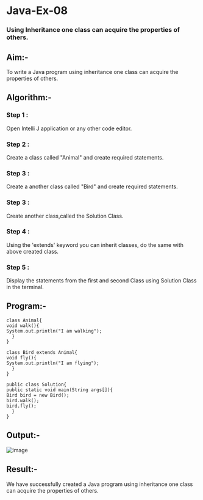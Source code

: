 # Java-Ex-08
### Using Inheritance one class can acquire the properties of others.
## Aim:-
To write a Java program using inheritance one class can acquire the properties of others.

## Algorithm:-
### Step 1 : 
Open Intelli J application or any other code editor.

### Step 2 : 
Create a class called "Animal" and create required statements.

### Step 3 : 
Create a another class called "Bird" and create required statements.

### Step 3 : 
Create another class,called the Solution Class.

### Step 4 : 
Using the 'extends' keyword you can inherit classes, do the same with above created class.

### Step 5 : 
Display the statements from the first and second Class using Solution Class in the terminal.

## Program:-
```
class Animal{
void walk(){
System.out.println("I am walking");
  }
}

class Bird extends Animal{
void fly(){
System.out.println("I am flying");
  }
}

public class Solution{
public static void main(String args[]){
Bird bird = new Bird();
bird.walk();
bird.fly();
  }
}
```
## Output:-
![image](https://github.com/Bharath745/Java-Ex-08/assets/94508354/dc3b078a-df34-4c30-a138-fa4b5280cd3b)

## Result:-
We have successfully created a Java program using inheritance one class can acquire the properties of others.
